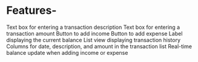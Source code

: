 # Features-
Text box for entering a transaction description Text box for entering a transaction amount Button to add income Button to add expense Label displaying the current balance List view displaying transaction history Columns for date, description, and amount in the transaction list Real-time balance update when adding income or expense
